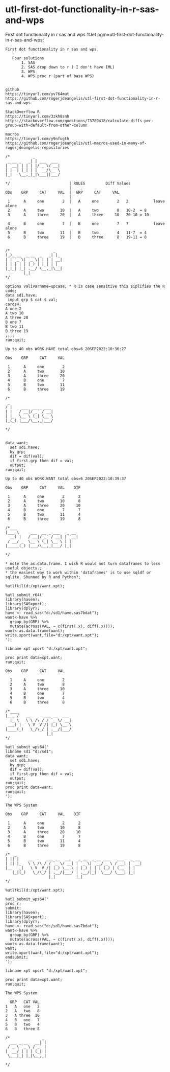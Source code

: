 # utl-first-dot-functionality-in-r-sas-and-wps
First dot functionality in r sas and wps 
    %let pgm=utl-first-dot-functionality-in-r-sas-and-wps;

    First dot functionality in r sas and wps

       Four solutions
           1. SAS
           2. SAS drop down to r ( I don't have IML)
           3. WPS
           4. WPS proc r (part of base WPS)


    github
    https://tinyurl.com/yv764mut
    https://github.com/rogerjdeangelis/utl-first-dot-functionality-in-r-sas-and-wps

    StackOverflow R
    https://tinyurl.com/3zkh8snh
    https://stackoverflow.com/questions/73789418/calculate-diffs-per-group-with-default-from-other-column

    macros
    https://tinyurl.com/y9nfugth
    https://github.com/rogerjdeangelis/utl-macros-used-in-many-of-rogerjdeangelis-repositories

    /*          _
     _ __ _   _| | ___  ___
    | `__| | | | |/ _ \/ __|
    | |  | |_| | |  __/\__ \
    |_|   \__,_|_|\___||___/

    */                          | RULES         Diff Values
                                |
    Obs    GRP     CAT     VAL  |  GRP     CAT     VAL
                                |
     1      A     one        2  |   A     one        2   2           leave alone
     2      A     two       10  |   A     two        8   10-2  = 8
     3      A     three     20  |   A     three     10   20-10 = 10

     4      B     one        7  |   B     one        7   7           leave alone
     5      B     two       11  |   B     two        4   11-7  = 4
     6      B     three     19  |   B     three      8   19-11 = 8


    /*                   _
    (_)_ __  _ __  _   _| |_
    | | `_ \| `_ \| | | | __|
    | | | | | |_) | |_| | |_
    |_|_| |_| .__/ \__,_|\__|
            |_|
    */

    options valivarname=upcase; * R is case sensitive this siplifies the R code;
    data sd1.have;
     input grp $ cat $ val;
    cards4;
    A one 2
    A two 10
    A three 20
    B one 7
    B two 11
    B three 19
    ;;;;
    run;quit;

    Up to 40 obs WORK.HAVE total obs=6 20SEP2022:10:36:27

    Obs    GRP     CAT     VAL

     1      A     one        2
     2      A     two       10
     3      A     three     20
     4      B     one        7
     5      B     two       11
     6      B     three     19

    /*
     _
    / |    ___  __ _ ___
    | |   / __|/ _` / __|
    | |_  \__ \ (_| \__ \
    |_(_) |___/\__,_|___/

    */


    data want;
      set sd1.have;
      by grp;
      dif = dif(val);
      if first.grp then dif = val;
      output;
    run;quit;

    Up to 40 obs WORK.WANT total obs=6 20SEP2022:10:39:37

    Obs    GRP     CAT     VAL    DIF

     1      A     one        2      2
     2      A     two       10      8
     3      A     three     20     10
     4      B     one        7      7
     5      B     two       11      4
     6      B     three     19      8

    /*___
    |___ \     ___  __ _ ___   _ __
      __) |   / __|/ _` / __| | `__|
     / __/ _  \__ \ (_| \__ \ | |
    |_____(_) |___/\__,_|___/ |_|

    */

    * note the as.data.frame. I wish R would not turn dataframes to less useful objects.;
    * the easiest way to work within 'dataframes' is to use sqldf or sqlite. Shunned by R and Python?;

    %utlfkil(d:/xpt/want.xpt);

    %utl_submit_r64('
    library(haven);
    library(SASxport);
    library(dplyr);
    have <- read_sas("d:/sd1/have.sas7bdat");
    want<-have %>%
      group_by(GRP) %>%
      mutate(across(VAL, ~ c(first(.x), diff(.x))));
    want<-as.data.frame(want);
    write.xport(want,file="d:/xpt/want.xpt");
    ');

    libname xpt xport "d:/xpt/want.xpt";

    proc print data=xpt.want;
    run;quit;

    Obs    GRP     CAT     VAL

      1     A     one        2
      2     A     two        8
      3     A     three     10
      4     B     one        7
      5     B     two        4
      6     B     three      8

    /*____
    |___ /   __      ___ __  ___
      |_ \   \ \ /\ / / `_ \/ __|
     ___) |   \ V  V /| |_) \__ \
    |____(_)   \_/\_/ | .__/|___/
                      |_|
    */

    %utl_submit_wps64('
    libname sd1 "d:/sd1";
    data want;
      set sd1.have;
      by grp;
      dif = dif(val);
      if first.grp then dif = val;
      output;
    run;quit;
    proc print data=want;
    run;quit;
    ');

    The WPS System

    Obs    GRP     CAT     VAL    DIF

     1      A     one        2      2
     2      A     two       10      8
     3      A     three     20     10
     4      B     one        7      7
     5      B     two       11      4
     6      B     three     19      8

    /*  _
    | || |    __      ___ __  ___   _ __  _ __ ___   ___   _ __
    | || |_   \ \ /\ / / `_ \/ __| | `_ \| `__/ _ \ / __| | `__|
    |__   _|   \ V  V /| |_) \__ \ | |_) | | | (_) | (__  | |
       |_|(_)   \_/\_/ | .__/|___/ | .__/|_|  \___/ \___| |_|
                       |_|         |_|
    */

    %utlfkil(d:/xpt/want.xpt);

    %utl_submit_wps64('
    proc r;
    submit;
    library(haven);
    library(SASxport);
    library(dplyr);
    have <- read_sas("d:/sd1/have.sas7bdat");
    want<-have %>%
      group_by(GRP) %>%
      mutate(across(VAL, ~ c(first(.x), diff(.x))));
    want<-as.data.frame(want);
    want;
    write.xport(want,file="d:/xpt/want.xpt");
    endsubmit;
    ');

    libname xpt xport "d:/xpt/want.xpt";

    proc print data=xpt.want;
    run;quit;

    The WPS System

      GRP   CAT VAL
    1   A   one   2
    2   A   two   8
    3   A three  10
    4   B   one   7
    5   B   two   4
    6   B   three 8

    /*              _
      ___ _ __   __| |
     / _ \ `_ \ / _` |
    |  __/ | | | (_| |
     \___|_| |_|\__,_|

    */
